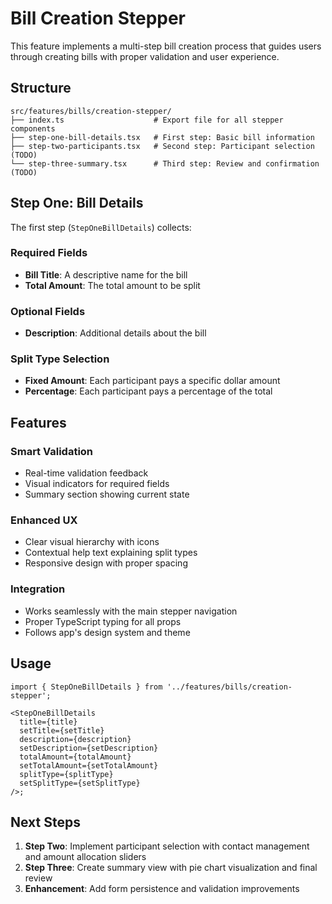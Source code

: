 # Bill Creation Stepper

This feature implements a multi-step bill creation process that guides users through creating bills with proper validation and user experience.

## Structure

```
src/features/bills/creation-stepper/
├── index.ts                    # Export file for all stepper components
├── step-one-bill-details.tsx   # First step: Basic bill information
├── step-two-participants.tsx   # Second step: Participant selection (TODO)
└── step-three-summary.tsx      # Third step: Review and confirmation (TODO)
```

## Step One: Bill Details

The first step (`StepOneBillDetails`) collects:

### Required Fields

- **Bill Title**: A descriptive name for the bill
- **Total Amount**: The total amount to be split

### Optional Fields

- **Description**: Additional details about the bill

### Split Type Selection

- **Fixed Amount**: Each participant pays a specific dollar amount
- **Percentage**: Each participant pays a percentage of the total

## Features

### Smart Validation

- Real-time validation feedback
- Visual indicators for required fields
- Summary section showing current state

### Enhanced UX

- Clear visual hierarchy with icons
- Contextual help text explaining split types
- Responsive design with proper spacing

### Integration

- Works seamlessly with the main stepper navigation
- Proper TypeScript typing for all props
- Follows app's design system and theme

## Usage

```tsx
import { StepOneBillDetails } from '../features/bills/creation-stepper';

<StepOneBillDetails
  title={title}
  setTitle={setTitle}
  description={description}
  setDescription={setDescription}
  totalAmount={totalAmount}
  setTotalAmount={setTotalAmount}
  splitType={splitType}
  setSplitType={setSplitType}
/>;
```

## Next Steps

1. **Step Two**: Implement participant selection with contact management and amount allocation sliders
2. **Step Three**: Create summary view with pie chart visualization and final review
3. **Enhancement**: Add form persistence and validation improvements
